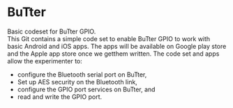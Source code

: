 # BuTter
Basic codeset for BuTter GPIO.   
This Git contains a simple code set to enable BuTter GPIO to work with basic Android and iOS apps. The apps will be available on Google play store and the Apple app store once we getthem written. The code set and apps allow the experimenter to: 
  - configure the Bluetooth serial port on BuTter,
  - Set up AES security on the Bluetooth link,
  - configure the GPIO port services on BuTter, and 
  - read and write the GPIO port.
